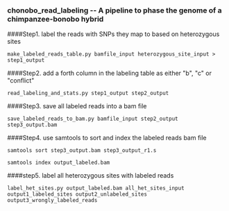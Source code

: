 ### chonobo_read_labeling -- A pipeline to phase the genome of a chimpanzee-bonobo hybrid


####Step1. label the reads with SNPs they map to based on heterozygous sites

`make_labeled_reads_table.py bamfile_input heterozygous_site_input > step1_output`

####Step2. add a forth column in the labeling table as either "b", "c" or "conflict"

`read_labeling_and_stats.py step1_output step2_output`

####Step3. save all labeled reads into a bam file

`save_labeled_reads_to_bam.py bamfile_input step2_output step3_output.bam`

####Step4. use samtools to sort and index the labeled reads bam file

`samtools sort step3_output.bam step3_output_r1.s`

`samtools index output_labeled.bam`

####step5. label all heterozygous sites with labeled reads

`label_het_sites.py output_labeled.bam all_het_sites_input output1_labeled_sites output2_unlabeled_sites output3_wrongly_labeled_reads`
